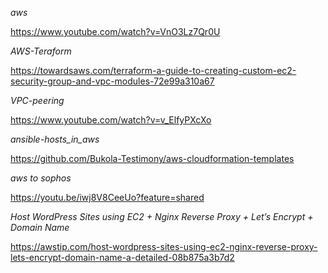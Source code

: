 _aws_

https://www.youtube.com/watch?v=VnO3Lz7Qr0U

_AWS-Teraform_

https://towardsaws.com/terraform-a-guide-to-creating-custom-ec2-security-group-and-vpc-modules-72e99a310a67

_VPC-peering_

https://www.youtube.com/watch?v=v_ElfyPXcXo

_ansible-hosts_in_aws_

https://github.com/Bukola-Testimony/aws-cloudformation-templates

_aws to sophos_

https://youtu.be/iwj8V8CeeUo?feature=shared

_Host WordPress Sites using EC2 + Nginx Reverse Proxy + Let’s Encrypt + Domain Name_

https://awstip.com/host-wordpress-sites-using-ec2-nginx-reverse-proxy-lets-encrypt-domain-name-a-detailed-08b875a3b7d2
